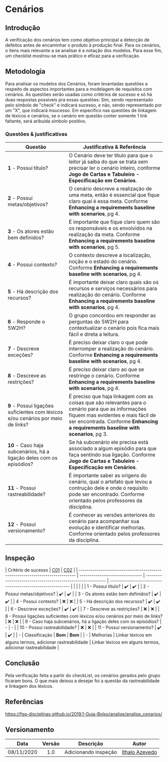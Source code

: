 # Cenários

## Introdução

A verificação dos cenários tem como objetivo principal a detecção de defeitos antes de encaminhar o produto à produção final. Para os cenários, o itens mais relevante a se analisar é a notação dos modelos. Para esse fim, um checklist mostrou-se mais prático e eficaz para a verificação.

## Metodologia

Para analisar os modelos dos Cenários, foram levantadas questões a respeito de aspectos importantes para a modelagem de requisitos com cenários. As questões serão usadas como critérios de sucesso e só há duas respostas possíveis pra essas questões: Sim, sendo representado pelo símbolo de "check" e indicará sucesso, e não, sendo representado por um "X", que indicará insucesso. Em específico nas questões de linkagem de léxicos e cenários, se o cenário em questão conter somente 1 link faltante, será aribuida símbolo positivo.

### Questões & justificativas

| Questão                                                                          | Justificativa & Referência                                                                                                                                                                                                    |
| -------------------------------------------------------------------------------- | ----------------------------------------------------------------------------------------------------------------------------------------------------------------------------------------------------------------------------- |
| **1** - Possui título?                                                           | O Cenário deve ter título para que o leitor já saiba do que se trata sem precisar ler o cenário inteiro, conforme **Jogo de Cartas e Tabuleiro - Especificação em Cenários**.                                                 |
| **2** - Possui metas/objetivos?                                                  | O cenário descreve a realização de uma meta, então é essencial que fique claro qual é essa meta. Conforme **Enhancing a requirements baseline with scenarios**, pg 4.                                                         |
| **3** - Os atores estão bem definidos?                                           | É importante que fique claro quem são os responsáveis e os envolvidos na realização da meta. Conforme **Enhancing a requirements baseline with scenarios**, pg 5.                                                             |
| **4** - Possui contexto?                                                         | O contexto descreve a localização, noção e o estado do cenário. Conforme **Enhancing a requirements baseline with scenarios**, pg 4.                                                                                          |
| **5** - Há descrição dos recursos?                                               | É importante deixar claro quais são os recursos e serviços necessários para realização do cenário. Conforme **Enhancing a requirements baseline with scenarios**, pg 4.                                                       |
| **6** - Responde o 5W2H?                                                         | O grupo concordou em responder as perguntas do 5W2H para contextualizar o cenário pois fica mais fácil e direta a leitura.                                                                                                    |
| **7** - Descreve exceções?                                                       | É preciso deixar claro o que pode interromper a realização do cenário. Conforme **Enhancing a requirements baseline with scenarios**, pg 4.                                                                                   |
| **8** - Descreve as restrições?                                                  | É preciso deixar claro ao que se restringe o cenário. Conforme **Enhancing a requirements baseline with scenarios**, pg 4.                                                                                                    |
| **9** - Possui ligações suficientes com léxicos e/ou cenários por meio de links? | É preciso que haja linkagem com as coisas que são relevantes para o cenário para que as informações fiquem mas evidentes e mais fácil de ser encontrada. Conforme **Enhancing a requirements baseline with scenarios**, pg 3. |
| **10** - Caso haja subcenários, há a ligação deles com os episódios?             | Se há subcenário ele precisa está associado a algum episódio para que faça sentindo sua ligação. Conforme **Jogo de Cartas e Tabuleiro - Especificação em Cenários**.                                                         |
| **11** - Possui rastreabilidade?                                                 | É importante saber as origens do cenário, qual o artefato que levou a contrução dele e onde o requisito pode ser encontrado. Conforme orientado pelos professores da disciplina.                                              |
| **12** - Possui versionamento?                                                   | É conhecer as versões anteriores do cenário para acompanhar sua evolução e identificar melhorias. Conforme orientado pelos professores da disciplina.                                                                         |

## Inspeção

| Critério de sucesso                                                          | [C01](../modelagem/cenarios.md) | [C02](../modelagem/cenarios.md)                            |
| ---------------------------------------------------------------------------- | ------------------------------- | ---------------------------------------------------------- | ---------------------------------------------------------- |  |  |  |  |
| 1 - Possui título?                                                           | :heavy_check_mark:              | :heavy_check_mark:                                         |
| 2 - Possui metas/objetivos?                                                  | :heavy_check_mark:              | :heavy_check_mark:                                         |
| 3 - Os atores estão bem definidos?                                           | :heavy_check_mark:              | :heavy_check_mark:                                         |
| 4 - Possui contexto?                                                         | :x:                             | :x:                                                        |
| 5 - Há descrição dos recursos?                                               | :heavy_check_mark:              | :heavy_check_mark:                                         |
| 6 - Descreve exceções?                                                       | :heavy_check_mark:              | :heavy_check_mark:                                         |
| 7 - Descreve as restrições?                                                  | :x:                             | :x:                                                        |
| 8 - Possui ligações suficientes com léxicos e/ou cenários por meio de links? | :x:                             | :x:                                                        |
| 9 - Caso haja subcenários, há a ligação deles com os episódios?              | -                               | -                                                          |
| 10 - Possui rastreabilidade?                                                 | :x:                             | :x:                                                        |
| 11 - Possui versionamento?                                                   | :heavy_check_mark:              | :heavy_check_mark:                                         |
| -                                                                            | Classificação                   | **Bom**                                                    | **Bom**                                                    |
| -                                                                            | Melhorias                       | Linkar léxicos em alguns termos, adicionar rastreabilidade | Linkar léxicos em alguns termos, adicionar rastreabilidade |

## Conclusão

Pela verificação feita a partir do checkList, os cenários gerados pelo grupo ficaram bons. O que mais deixou a desejar foi a questão da rastreabilidade e linkagem dos léxicos.

## Referências

<https://fga-disciplinas.github.io/2019.1-Guia-Bolso/analise/analise_cenarios/>

## Versionamento

| Data | Versão | Descrição | Autor |
|:----:|:------:|:---------:|:---------:|
|08/11/2020 |1.0|Adicionando inspeção | [Ithalo Azevedo](https://github.com/ithaloazevedo)|
